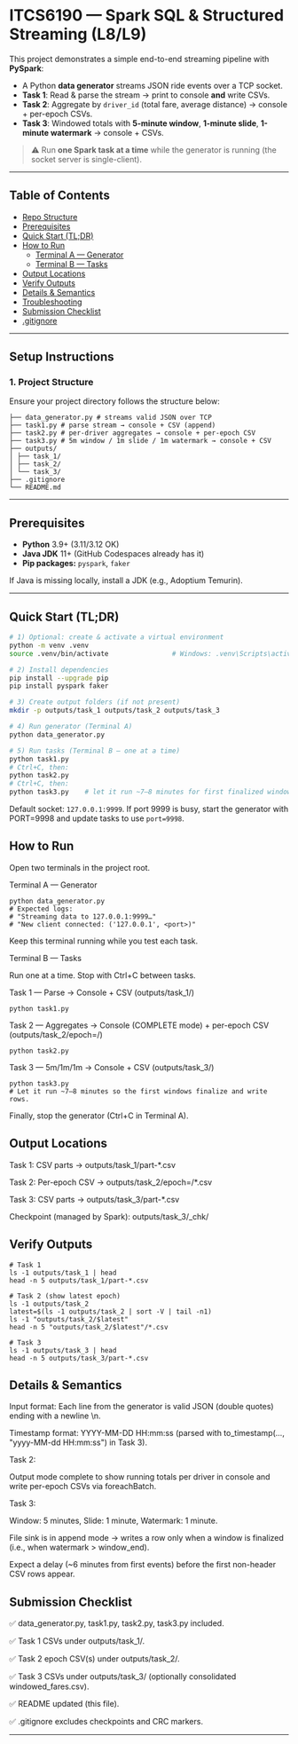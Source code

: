 # ITCS6190 — Spark SQL & Structured Streaming (L8/L9)

This project demonstrates a simple end-to-end streaming pipeline with **PySpark**:

- A Python **data generator** streams JSON ride events over a TCP socket.
- **Task 1**: Read & parse the stream → print to console **and** write CSVs.
- **Task 2**: Aggregate by `driver_id` (total fare, average distance) → console + per-epoch CSVs.
- **Task 3**: Windowed totals with **5-minute window**, **1-minute slide**, **1-minute watermark** → console + CSVs.

> ⚠️ Run **one Spark task at a time** while the generator is running (the socket server is single-client).

---

## Table of Contents
- [Repo Structure](#repo-structure)
- [Prerequisites](#prerequisites)
- [Quick Start (TL;DR)](#quick-start-tldr)
- [How to Run](#how-to-run)
  - [Terminal A — Generator](#terminal-a--generator)
  - [Terminal B — Tasks](#terminal-b--tasks)
- [Output Locations](#output-locations)
- [Verify Outputs](#verify-outputs)
- [Details & Semantics](#details--semantics)
- [Troubleshooting](#troubleshooting)
- [Submission Checklist](#submission-checklist)
- [.gitignore](#gitignore)

---

## **Setup Instructions**

### **1. Project Structure**

Ensure your project directory follows the structure below:

```
├── data_generator.py # streams valid JSON over TCP
├── task1.py # parse stream → console + CSV (append)
├── task2.py # per-driver aggregates → console + per-epoch CSV
├── task3.py # 5m window / 1m slide / 1m watermark → console + CSV
├── outputs/
│ ├── task_1/
│ ├── task_2/
│ └── task_3/
├── .gitignore
└── README.md
```



---

## Prerequisites

- **Python** 3.9+ (3.11/3.12 OK)
- **Java JDK** 11+ (GitHub Codespaces already has it)
- **Pip packages:** `pyspark`, `faker`

If Java is missing locally, install a JDK (e.g., Adoptium Temurin).

---

## Quick Start (TL;DR)

```bash
# 1) Optional: create & activate a virtual environment
python -m venv .venv
source .venv/bin/activate                # Windows: .venv\Scripts\activate

# 2) Install dependencies
pip install --upgrade pip
pip install pyspark faker

# 3) Create output folders (if not present)
mkdir -p outputs/task_1 outputs/task_2 outputs/task_3

# 4) Run generator (Terminal A)
python data_generator.py

# 5) Run tasks (Terminal B — one at a time)
python task1.py
# Ctrl+C, then:
python task2.py
# Ctrl+C, then:
python task3.py    # let it run ~7–8 minutes for first finalized windows
```

Default socket: `127.0.0.1:9999`.
If port 9999 is busy, start the generator with PORT=9998 and update tasks to use `port=9998`.

## How to Run

Open two terminals in the project root.

Terminal A — Generator
```
python data_generator.py
# Expected logs:
# "Streaming data to 127.0.0.1:9999…"
# "New client connected: ('127.0.0.1', <port>)"
```

Keep this terminal running while you test each task.


Terminal B — Tasks

Run one at a time. Stop with Ctrl+C between tasks.

Task 1 — Parse → Console + CSV (outputs/task_1/)
```
python task1.py
```
Task 2 — Aggregates → Console (COMPLETE mode) + per-epoch CSV (outputs/task_2/epoch=<n>/)
```
python task2.py
```

Task 3 — 5m/1m/1m → Console + CSV (outputs/task_3/)
```
python task3.py
# Let it run ~7–8 minutes so the first windows finalize and write rows.
```
Finally, stop the generator (Ctrl+C in Terminal A).

## Output Locations

Task 1: CSV parts → outputs/task_1/part-*.csv

Task 2: Per-epoch CSV → outputs/task_2/epoch=<id>/*.csv

Task 3: CSV parts → outputs/task_3/part-*.csv

Checkpoint (managed by Spark): outputs/task_3/_chk/


## Verify Outputs
```
# Task 1
ls -1 outputs/task_1 | head
head -n 5 outputs/task_1/part-*.csv

# Task 2 (show latest epoch)
ls -1 outputs/task_2
latest=$(ls -1 outputs/task_2 | sort -V | tail -n1)
ls -1 "outputs/task_2/$latest"
head -n 5 "outputs/task_2/$latest"/*.csv

# Task 3
ls -1 outputs/task_3 | head
head -n 5 outputs/task_3/part-*.csv
```

## Details & Semantics

Input format: Each line from the generator is valid JSON (double quotes) ending with a newline \n.

Timestamp format: YYYY-MM-DD HH:mm:ss (parsed with to_timestamp(..., "yyyy-MM-dd HH:mm:ss") in Task 3).

Task 2:

Output mode complete to show running totals per driver in console and write per-epoch CSVs via foreachBatch.

Task 3:

Window: 5 minutes, Slide: 1 minute, Watermark: 1 minute.

File sink is in append mode → writes a row only when a window is finalized (i.e., when watermark > window_end).

Expect a delay (~6 minutes from first events) before the first non-header CSV rows appear.



## Submission Checklist

✅ data_generator.py, task1.py, task2.py, task3.py included.

✅ Task 1 CSVs under outputs/task_1/.

✅ Task 2 epoch CSV(s) under outputs/task_2/.

✅ Task 3 CSVs under outputs/task_3/ (optionally consolidated windowed_fares.csv).

✅ README updated (this file).

✅ .gitignore excludes checkpoints and CRC markers.

---

